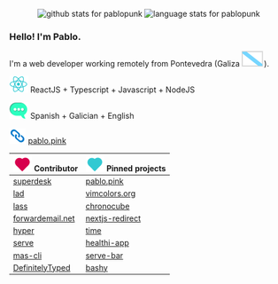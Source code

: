 <p></p>

<p align="center">
  <img src="https://github-readme-stats.vercel.app/api?username=pablopunk&show_icons=true&icon_color=4f8cc9&bg_color=222&text_color=d3d3d3&hide_title=true" alt="github stats for pablopunk">
  <img src="https://github-readme-stats.vercel.app/api/top-langs/?username=pablopunk&layout=compact&bg_color=222&text_color=d3d3d3" alt="language stats for pablopunk">
</p>

### Hello! I'm Pablo.

I'm a web developer working remotely from Pontevedra (Galiza ![galiza](https://github.com/pablopunk/pablopunk/raw/master/res/galiza.svg)).

![react](https://github.com/pablopunk/pablopunk/raw/master/res/react.svg) ReactJS + Typescript + Javascript + NodeJS

![lang](https://github.com/pablopunk/pablopunk/raw/master/res/lang.svg) Spanish + Galician + English

![link](https://github.com/pablopunk/pablopunk/raw/master/res/link.svg) [pablo.pink](https://pablo.pink)

| ![heart](https://github.com/pablopunk/pablopunk/raw/master/res/heart.svg) Contributor | ![heart-teal](https://github.com/pablopunk/pablopunk/raw/master/res/heart-teal.svg) Pinned projects |
| - | - |
| [superdesk](https://github.com/superdesk/superdesk-client-core) | [pablo.pink](https://github.com/pablopunk/pablo.pink)
| [lad](https://github.com/ladjs/lad) | [vimcolors.org](https://vimcolors.org)
| [lass](https://github.com/lassjs/lass) | [chronocube](https://github.com/pablopunk/chronocube)
| [forwardemail.net](https://forwardemail.net) | [nextjs-redirect](https://github.com/pablopunk/nextjs-redirect)
| [hyper](https://github.com/vercel/hyper) | [time](https://github.com/pablopunk/time)
| [serve](https://github.com/vercel/serve) | [healthi-app](https://github.com/pablopunk/healthi-app)
| [mas-cli](https://github.com/mas-cli/mas) | [serve-bar](https://github.com/pablopunk/serve-bar)
| [DefinitelyTyped](https://github.com/DefinitelyTyped/DefinitelyTyped) | [bashy](https://github.com/pablopunk/bashy)
